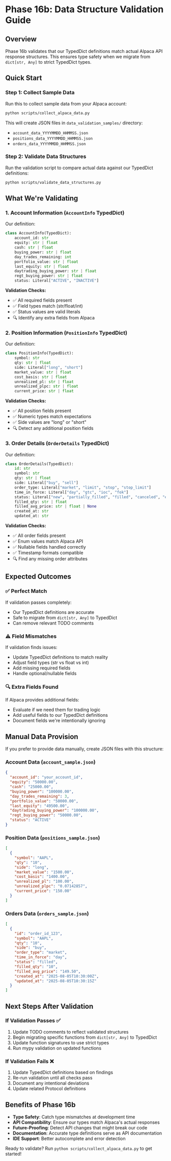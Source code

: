 # Phase 16b: Data Structure Validation Guide

## Overview

Phase 16b validates that our TypedDict definitions match actual Alpaca API response structures. This ensures type safety when we migrate from `dict[str, Any]` to strict TypedDict types.

## Quick Start

### Step 1: Collect Sample Data

Run this to collect sample data from your Alpaca account:

```bash
python scripts/collect_alpaca_data.py
```

This will create JSON files in `data_validation_samples/` directory:

- `account_data_YYYYMMDD_HHMMSS.json`
- `positions_data_YYYYMMDD_HHMMSS.json`
- `orders_data_YYYYMMDD_HHMMSS.json`

### Step 2: Validate Data Structures

Run the validation script to compare actual data against our TypedDict definitions:

```bash
python scripts/validate_data_structures.py
```

## What We're Validating

### 1. Account Information (`AccountInfo` TypedDict)

Our definition:

```python
class AccountInfo(TypedDict):
    account_id: str
    equity: str | float
    cash: str | float
    buying_power: str | float
    day_trades_remaining: int
    portfolio_value: str | float
    last_equity: str | float
    daytrading_buying_power: str | float
    regt_buying_power: str | float
    status: Literal["ACTIVE", "INACTIVE"]
```

**Validation Checks:**

- ✅ All required fields present
- ✅ Field types match (str/float/int)
- ✅ Status values are valid literals
- 🔍 Identify any extra fields from Alpaca

### 2. Position Information (`PositionInfo` TypedDict)

Our definition:

```python
class PositionInfo(TypedDict):
    symbol: str
    qty: str | float
    side: Literal["long", "short"]
    market_value: str | float
    cost_basis: str | float
    unrealized_pl: str | float
    unrealized_plpc: str | float
    current_price: str | float
```

**Validation Checks:**

- ✅ All position fields present
- ✅ Numeric types match expectations
- ✅ Side values are "long" or "short"
- 🔍 Detect any additional position fields

### 3. Order Details (`OrderDetails` TypedDict)

Our definition:

```python
class OrderDetails(TypedDict):
    id: str
    symbol: str
    qty: str | float
    side: Literal["buy", "sell"]
    order_type: Literal["market", "limit", "stop", "stop_limit"]
    time_in_force: Literal["day", "gtc", "ioc", "fok"]
    status: Literal["new", "partially_filled", "filled", "canceled", "expired", "rejected"]
    filled_qty: str | float
    filled_avg_price: str | float | None
    created_at: str
    updated_at: str
```

**Validation Checks:**

- ✅ All order fields present
- ✅ Enum values match Alpaca API
- ✅ Nullable fields handled correctly
- ✅ Timestamp formats compatible
- 🔍 Find any missing order attributes

## Expected Outcomes

### ✅ Perfect Match

If validation passes completely:

- Our TypedDict definitions are accurate
- Safe to migrate from `dict[str, Any]` to TypedDict
- Can remove relevant TODO comments

### ⚠️ Field Mismatches

If validation finds issues:

- Update TypedDict definitions to match reality
- Adjust field types (str vs float vs int)
- Add missing required fields
- Handle optional/nullable fields

### 🔍 Extra Fields Found

If Alpaca provides additional fields:

- Evaluate if we need them for trading logic
- Add useful fields to our TypedDict definitions
- Document fields we're intentionally ignoring

## Manual Data Provision

If you prefer to provide data manually, create JSON files with this structure:

### Account Data (`account_sample.json`)

```json
{
  "account_id": "your_account_id",
  "equity": "50000.00",
  "cash": "25000.00", 
  "buying_power": "100000.00",
  "day_trades_remaining": 3,
  "portfolio_value": "50000.00",
  "last_equity": "49500.00",
  "daytrading_buying_power": "100000.00",
  "regt_buying_power": "50000.00",
  "status": "ACTIVE"
}
```

### Position Data (`positions_sample.json`)

```json
[
  {
    "symbol": "AAPL",
    "qty": "10",
    "side": "long",
    "market_value": "1500.00",
    "cost_basis": "1400.00",
    "unrealized_pl": "100.00",
    "unrealized_plpc": "0.07142857",
    "current_price": "150.00"
  }
]
```

### Orders Data (`orders_sample.json`)

```json
[
  {
    "id": "order_id_123",
    "symbol": "AAPL", 
    "qty": "10",
    "side": "buy",
    "order_type": "market",
    "time_in_force": "day",
    "status": "filled",
    "filled_qty": "10",
    "filled_avg_price": "149.50",
    "created_at": "2025-08-05T10:30:00Z",
    "updated_at": "2025-08-05T10:30:15Z"
  }
]
```

## Next Steps After Validation

### If Validation Passes ✅

1. Update TODO comments to reflect validated structures
2. Begin migrating specific functions from `dict[str, Any]` to TypedDict
3. Update function signatures to use strict types
4. Run mypy validation on updated functions

### If Validation Fails ❌  

1. Update TypedDict definitions based on findings
2. Re-run validation until all checks pass
3. Document any intentional deviations
4. Update related Protocol definitions

## Benefits of Phase 16b

- **Type Safety**: Catch type mismatches at development time
- **API Compatibility**: Ensure our types match Alpaca's actual responses  
- **Future-Proofing**: Detect API changes that might break our code
- **Documentation**: Accurate type definitions serve as API documentation
- **IDE Support**: Better autocomplete and error detection

Ready to validate? Run `python scripts/collect_alpaca_data.py` to get started!
